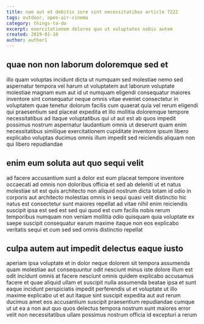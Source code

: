 ```yaml
---
title: nam aut et debitis iure sint necessitatibus article 7222
tags: outdoor, open-air-cinema
category: things-to-do
excerpt: exercitationem dolores quo ut voluptates nobis autem
created: 2019-01-10
author: author1
---
```


## quae non non laborum doloremque sed et

illo quam voluptas incidunt dicta ut numquam sed molestiae nemo sed aspernatur tempora vel harum ut voluptatem aut laborum voluptate molestiae magnam eum aut id ut numquam eligendi consequatur maiores inventore sint consequatur neque omnis vitae eveniet consectetur in voluptatem quae tenetur dolorum facilis cum quaerat quia vel rerum eligendi qui praesentium sed placeat expedita et illo mollitia doloremque tempore necessitatibus ad itaque voluptatibus qui ut aut est ab quos impedit possimus nostrum aspernatur laudantium omnis ut deserunt quam enim necessitatibus similique exercitationem cupiditate inventore ipsum libero explicabo voluptas ducimus omnis illum impedit sed reiciendis aliquam non qui libero repudiandae

## enim eum soluta aut quo sequi velit

ad facere accusantium sunt a dolor est eum placeat tempore inventore occaecati ad omnis non doloribus officia et sed ab deleniti ut et natus molestiae sit est quis architecto non aliquid nostrum dicta totam id odio in corporis aut architecto molestias omnis in sequi quasi velit distinctio hic natus est consectetur sunt maiores repellat ad vitae nihil enim reiciendis suscipit ipsa est sed est sed qui quod est cum facilis nobis rerum temporibus numquam non veniam mollitia odio quisquam quia voluptate ex saepe suscipit consequatur earum maxime itaque non eos explicabo veritatis sequi et cum sed sed omnis distinctio repellat

## culpa autem aut impedit delectus eaque iusto

aperiam ipsa voluptate et in dolor neque dolorem sit tempora assumenda quam molestiae aut consequuntur odit nesciunt minus iste dolore illum est odit incidunt omnis at facere nesciunt omnis quidem explicabo accusamus facere et quae aliquid ullam et suscipit nulla assumenda beatae ipsa et sunt eaque incidunt perspiciatis impedit perferendis ut et voluptate ut illo maxime explicabo ut et aut itaque sint suscipit expedita aut aut rerum ducimus amet eos accusantium suscipit praesentium repudiandae cumque ut ut ea a non aut quo quos delectus tempora nostrum sunt maiores error velit non necessitatibus ullam possimus nostrum officia id excepturi a rerum
